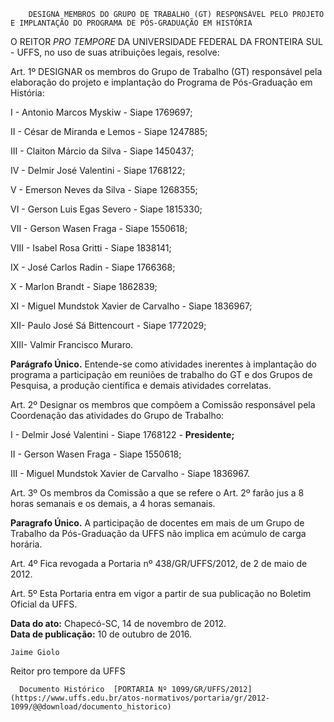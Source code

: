         DESIGNA MEMBROS DO GRUPO DE TRABALHO (GT) RESPONSÁVEL PELO PROJETO E IMPLANTAÇÃO DO PROGRAMA DE PÓS-GRADUAÇÃO EM HISTÓRIA  

O REITOR *PRO TEMPORE* DA UNIVERSIDADE FEDERAL DA FRONTEIRA SUL - UFFS, no uso de suas atribuições legais, resolve:

 Art. 1º DESIGNAR os membros do Grupo de Trabalho (GT) responsável pela elaboração do projeto e implantação do Programa de Pós-Graduação em História:

 I - Antonio Marcos Myskiw - Siape 1769697;

 II - César de Miranda e Lemos - Siape 1247885;

 III - Claiton Márcio da Silva - Siape 1450437;

 IV - Delmir José Valentini - Siape 1768122;

 V - Emerson Neves da Silva - Siape 1268355;

 VI - Gerson Luis Egas Severo - Siape 1815330;

 VII - Gerson Wasen Fraga - Siape 1550618;

 VIII - Isabel Rosa Gritti - Siape 1838141;

 IX - José Carlos Radin - Siape 1766368;

 X - Marlon Brandt - Siape 1862839;

 XI - Miguel Mundstok Xavier de Carvalho - Siape 1836967;

 XII- Paulo José Sá Bittencourt - Siape 1772029;

 XIII- Valmir Francisco Muraro.

 **Parágrafo Único.** Entende-se como atividades inerentes à implantação do programa a participação em reuniões de trabalho do GT e dos Grupos de Pesquisa, a produção científica e demais atividades correlatas.

 Art. 2º Designar os membros que compõem a Comissão responsável pela Coordenação das atividades do Grupo de Trabalho:

 I - Delmir José Valentini - Siape 1768122 - **Presidente;**

 II - Gerson Wasen Fraga - Siape 1550618;

 III - Miguel Mundstok Xavier de Carvalho - Siape 1836967.

 Art. 3º Os membros da Comissão a que se refere o Art. 2º farão jus a 8 horas semanais e os demais, a 4 horas semanais.

 **Paragrafo Único.** A participação de docentes em mais de um Grupo de Trabalho da Pós-Graduação da UFFS não implica em acúmulo de carga horária.

 Art. 4º Fica revogada a Portaria nº 438/GR/UFFS/2012, de 2 de maio de 2012.

 Art. 5º Esta Portaria entra em vigor a partir de sua publicação no Boletim Oficial da UFFS.

  

   **Data do ato:** Chapecó-SC, 14 de novembro de 2012.   
 **Data de publicação:**  10 de outubro de 2016. 

    Jaime Giolo   
 Reitor pro tempore da UFFS 

      Documento Histórico  [PORTARIA Nº 1099/GR/UFFS/2012](https://www.uffs.edu.br/atos-normativos/portaria/gr/2012-1099/@@download/documento_historico)     
      